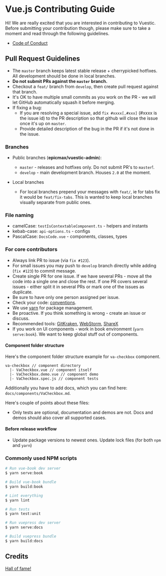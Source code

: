 # Vue.js Contributing Guide

Hi! We are really excited that you are interested in contributing to Vuestic. Before submitting your contribution though, please make sure to take a moment and read through the following guidelines.

* [Code of Conduct](./../CODE_OF_CONDUCT.md)

## Pull Request Guidelines

* The `master` branch keeps latest stable release + cherrypicked hotfixes. All development should be done in local branches. 
* **Do not submit PRs against the `master` branch.**
* Checkout a `feat/` branch from `develop`, then create pull request against that branch.
* It's OK to have multiple small commits as you work on the PR - we will let GitHub automatically squash it before merging.
* If fixing a bug:
  * If you are resolving a special issue, add `fix #xxxx[,#xxx]` (#xxxx is the issue id) to the PR description so that github will close the issue once it's up on `master`.
  * Provide detailed description of the bug in the PR if it's not done in the issue.

### Branches

* Public branches (**epicmax/vuestic-admin**):
  * `master` - releases and hotfixes only. Do not submit PR's to `master`!.
  * `develop` - main development branch. Houses `2.0` at the moment.

* Local branches
  * For local branches prepend your messages with `feat/`, ie for tabs fix it would be `feat/fix-tabs`. This is wanted to keep local branches visually separate from public ones.

### File naming

* camelCase: `testIsContextableComponent.ts` - helpers and instants
* kebab-case: `api-options.ts` - configs
* PascalCase: `DocsCode.vue` - components, classes, types

### For core contributors

* Always link PR to issue (via `fix #123`).
* For small issues you may push to `develop` branch directly while adding (`fix #123`) to commit message.
* Create single PR for one issue. If we have several PRs - move all the code into a single one and close the rest. If one PR covers several issues - either split it in several PRs or mark one of the issues as duplicate.
* Be sure to have only one person assigned per issue.
* Check your code: [conventions](../packages/old-docs/conventions.md).
* We use [yarn](https://yarnpkg.com/lang/en/) for package management.
* Be proactive. If you think something is wrong - create an issue or discuss.
* Recommended tools: [GitKraken](https://www.gitkraken.com/), [WebStorm](https://www.jetbrains.com/webstorm/), [ShareX](https://getsharex.com/)
* If you work on UI components - work in book environment (`yarn serve:book`). We want to keep global stuff out of components.

#### Component folder structure

Here's the component folder structure example for `va-checkbox` component.

```
va-checkbox // component directory
  |- VaCheckbox.vue // component itself
  |- VaCheckbox.demo.vue // component demo
  |- VaCheckbox.spec.js // component tests
```

Additionally you have to add docs, which you can find here: `docs/components/VaCheckbox.md`.

Here's couple of points about these files:
* Only tests are optional, documentation and demos are not. Docs and demos should also cover all supported cases.

#### Before release workflow
* Update package versions to newest ones. Update lock files (for both `npm` and `yarn`)

### Commonly used NPM scripts

``` bash
# Run vue-book dev server
$ yarn serve:book

# Build vue-book bundle
$ yarn build:book

# Lint everything
$ yarn lint

# Run tests
$ yarn test:unit

# Run vuepress dev server 
$ yarn serve:docs

# Build vuepress bundle
$ yarn build:docs
```

## Credits

<a href="https://github.com/epicmaxco/vuestic-admin/graphs/contributors">Hall of fame!</a>
